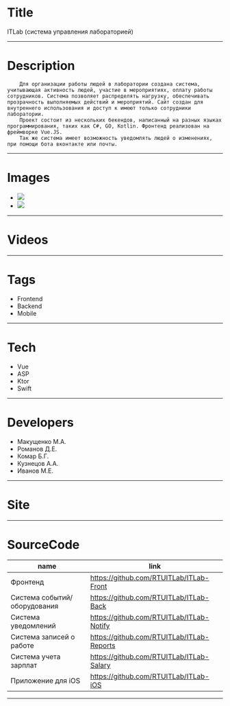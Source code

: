 # Title
ITLab (система управления лабораторией)

---

# Description

		Для организации работы людей в лаборатории создана система, учитывающая активность людей, участие в мероприятиях, оплату работы сотрудников. Система позволяет распределять нагрузку, обеспечивать прозрачность выполняемых действий и мероприятий. Сайт создан для внутреннего использования и доступ к имеют только сотрудники лаборатории.
		Проект состоит из нескольких бекендов, написанный на разных языках программирования, таких как C#, GO, Kotlin. Фронтенд реализован на фреймворке Vue.JS.
		Так же система имеет возможность уведомлять людей о изменениях, при помощи бота вконтакте или почты.
---

# Images
* ![](landing/1.png)
* ![](landing/2.png)
---

# Videos

---

# Tags
* Frontend
* Backend
* Mobile
---
# Tech
* Vue
* ASP
* Ktor
* Swift
---
# Developers
* Макущенко М.А.
* Романов Д.Е.
* Комар Б.Г.
* Кузнецов А.А.
* Иванов М.Е.
---
# Site
---
# SourceCode
| name                         | link                                      |
| ---------------------------- | ----------------------------------------- |
| Фронтенд                     | https://github.com/RTUITLab/ITLab-Front   |
| Система событий/оборудования | https://github.com/RTUITLab/ITLab-Back    |
| Система уведомлений          | https://github.com/RTUITLab/ITLab-Notify  |
| Система записей о работе     | https://github.com/RTUITLab/ITLab-Reports |
| Система учета зарплат        | https://github.com/RTUITLab/ITLab-Salary  |
| Приложение для iOS           | https://github.com/RTUITLab/ITLab-iOS     |

---
